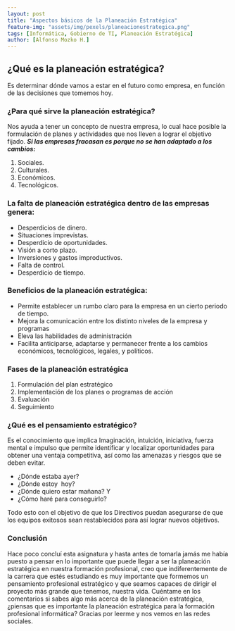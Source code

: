 ```yaml
---
layout: post
title: "Aspectos básicos de la Planeación Estratégica"
feature-img: "assets/img/pexels/planeacionestrategica.png"
tags: [Informática, Gobierno de TI, Planeación Estratégica]
author: [Alfonso Mozko H.]
---
```

## ¿Qué es la planeación estratégica? 
Es determinar dónde vamos a estar en el futuro como empresa, en función de las decisiones que tomemos hoy.

### ¿Para qué sirve la planeación estratégica?
Nos ayuda a tener un concepto de nuestra empresa, lo cual hace posible la formulación de planes y actividades que nos lleven a lograr el objetivo fijado.
***Si las empresas fracasan es porque no se han adaptado a los cambios:***

1. Sociales.
2. Culturales.
3. Económicos.
4. Tecnológicos.

### La falta de planeación estratégica dentro de las empresas genera:

+ Desperdicios de dinero.
+ Situaciones imprevistas.
+ Desperdicio de oportunidades.
+ Visión a corto plazo.
+ Inversiones y gastos improductivos.
+ Falta de control.
+ Desperdicio de tiempo.

### Beneficios de la planeación estratégica:

+ Permite establecer un rumbo claro para la empresa en un cierto periodo de tiempo.
+ Mejora la comunicación entre los distinto niveles de la empresa y programas
+ Eleva las habilidades de administración
+ Facilita anticiparse, adaptarse y permanecer frente a los cambios económicos, tecnológicos, legales, y políticos.

### Fases de la planeación estratégica
1. Formulación del plan estratégico
2. Implementación de los planes o programas de acción
3. Evaluación 
4. Seguimiento 

### ¿Qué es el pensamiento estratégico?
Es el conocimiento que implica Imaginación, intuición, iniciativa, fuerza mental e impulso que permite identificar y localizar oportunidades para obtener una ventaja competitiva, así como las amenazas y riesgos que se deben evitar.

+ ¿Dónde estaba ayer?
+ ¿Dónde estoy  hoy?
+ ¿Dónde quiero estar mañana? Y
+ ¿Cómo haré para conseguirlo?

Todo esto con el objetivo de que los Directivos puedan asegurarse de que los equipos exitosos sean restablecidos para así lograr nuevos objetivos.

### Conclusión 
Hace poco concluí esta asignatura y hasta antes de tomarla jamás me había puesto a pensar en lo importante que puede llegar a ser la planeación estratégica en nuestra formación profesional, creo que indiferentemente de la carrera que estés estudiando es muy importante que formemos un pensamiento profesional estratégico y que seamos capaces de dirigir el proyecto más grande que tenemos, nuestra vida.
Cuéntame en los comentarios si sabes algo más acerca de la planeación estratégica, ¿piensas que es importante la planeación estratégica para la formación profesional informática?
Gracias por leerme y nos vemos en las redes sociales.

